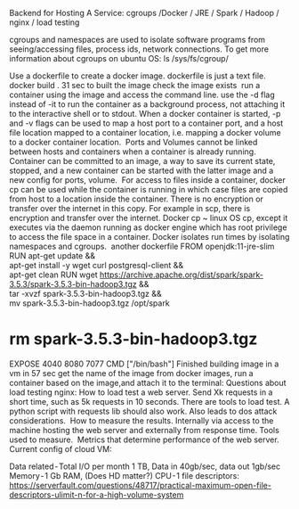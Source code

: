 Backend for Hosting A Service: cgroups /Docker / JRE / Spark / Hadoop / nginx / load testing

cgroups and namespaces are used to isolate software programs from seeing/accessing files, process ids, network connections. To get more information about cgroups on ubuntu OS: ls /sys/fs/cgroup/

Use a dockerfile to create a docker image. dockerfile is just a text file.
docker build .
31 sec to built the image
check the image exists 
run a container using the image and access the command line. use the -d flag instead of -it to run the container as a background process, not attaching it to the interactive shell or to stdout.
When a docker container is started, -p and -v flags can be used to map a host port to a container port, and a host file location mapped to a container location, i.e. mapping a docker volume to a docker container location. 
Ports and Volumes cannot be linked between hosts and containers when a container is already running. 
Container can be committed to an image, a way to save its current state, stopped, and a new container can be started with the latter image and a new config for ports, volume. 
For access to files inside a container, docker cp can be used while the container is running in which case files are copied from host to a location inside the container. There is no encryption or transfer over the internet in this copy. For example in scp, there is encryption and transfer over the internet. Docker cp ~  linux OS cp, except it executes via the daemon running as docker engine which has root privilege to access the file space in a container. Docker isolates run times by isolating namespaces and cgroups. 
another dockerfile
FROM openjdk:11-jre-slim
RUN apt-get update && \
apt-get install -y wget curl postgresql-client && \
apt-get clean
RUN wget https://archive.apache.org/dist/spark/spark-3.5.3/spark-3.5.3-bin-hadoop3.tgz && \
tar -xvzf spark-3.5.3-bin-hadoop3.tgz && \
mv spark-3.5.3-bin-hadoop3.tgz /opt/spark
# rm spark-3.5.3-bin-hadoop3.tgz
EXPOSE 4040 8080 7077
CMD ["/bin/bash"]
Finished building image in a vm in 57 sec
get the name of the image from docker images, run a container based on the image,and attach it to the terminal:
Questions about load testing nginx:
How to load test a web server. Send Xk requests in a short time, such as 5k requests in 10 seconds. There are tools to load test. A python script with requests lib should also work. Also leads to dos attack considerations. 
How to measure the results. Internally via access to the machine hosting the web server and externally from response time. Tools used to measure. 
Metrics that determine performance of the web server. Current config of cloud VM:

Data related - Total I/O per month 1 TB, Data in 40gb/sec, data out 1gb/sec
Memory - 1 Gb RAM, (Does HD matter?)
CPU - 1
file descriptors:
https://serverfault.com/questions/48717/practical-maximum-open-file-descriptors-ulimit-n-for-a-high-volume-system
